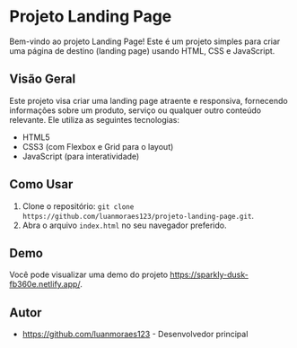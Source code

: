 # Projeto Landing Page

Bem-vindo ao projeto Landing Page! Este é um projeto simples para criar uma página de destino (landing page) usando HTML, CSS e JavaScript.

## Visão Geral

Este projeto visa criar uma landing page atraente e responsiva, fornecendo informações sobre um produto, serviço ou qualquer outro conteúdo relevante. Ele utiliza as seguintes tecnologias:

- HTML5
- CSS3 (com Flexbox e Grid para o layout)
- JavaScript (para interatividade)

## Como Usar

1. Clone o repositório: `git clone https://github.com/luanmoraes123/projeto-landing-page.git`.
2. Abra o arquivo `index.html` no seu navegador preferido.

## Demo

Você pode visualizar uma demo do projeto https://sparkly-dusk-fb360e.netlify.app/.

## Autor

- https://github.com/luanmoraes123 - Desenvolvedor principal
